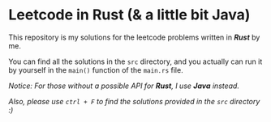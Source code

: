 # Leetcode in Rust (& a little bit Java)

This repository is my solutions for the leetcode problems written in ***Rust*** by me.

You can find all the solutions in the `src` directory, 
and you actually can run it by yourself in the `main()` function of the `main.rs` file.

*Notice: For those without a possible API for **Rust**, I use **Java** instead.*

*Also, please use `ctrl + F` to find the solutions provided in the `src` directory :)*